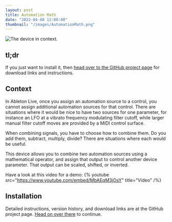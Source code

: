 ```yaml
---
layout: post
title: Automation Math
date: "2022-04-08 12:00:00"
thumbnail: "/images/AutomationMath.png"
---
```


![The device in context.](/images/AutomationMath-wide.png)

## tl;dr

If you just want to install it, then [head over to the GitHub project page](https://github.com/zsteinkamp/m4l-zs-AutomationMath) for download links and instructions.

## Context

In Ableton Live, once you assign an automation source to a control, you cannot assign additional automation sources for that control. There are situations where it would be nice to have two sources for one parameter, for instance an LFO at a vibrato frequency modulating filter cutoff, while larger manual filter cutoff moves are provided by a MIDI control surface.

When combining signals, you have to choose how to combine them. Do you add them, subtract, multiply, divide? There are situations where each would be useful.

This device allows you to combine two automation sources using a mathematical operator, and assign that output to control another device parameter. That output can be scaled, shifted, or inverted.

Have a look at this video for a demo:
{% youtube src="https://www.youtube.com/embed/MbAEqM3jOsY" title="Video" /%}

## Installation

Detailed instructions, version history, and download links are at the GitHub project page. [Head on over there](https://github.com/zsteinkamp/m4l-zs-AutomationMath) to continue.
